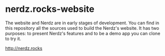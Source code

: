# nerdz.rocks-website
The website and Nerdz are in early stages of development. You can find in this repository all the sources used to build the Nerdz's website. It has two purposes: to present Nerdz's features and to be a demo app you can clone to try it.

http://nerdz.rocks